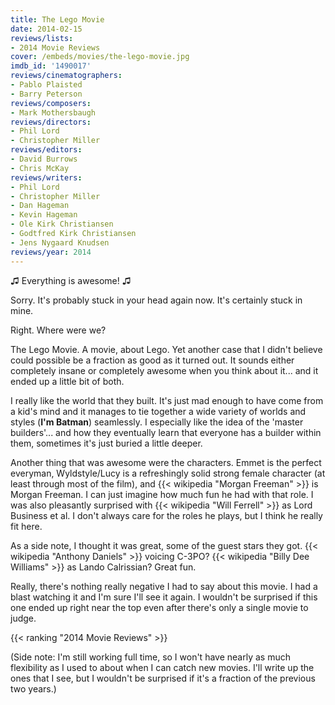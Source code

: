 ```yaml
---
title: The Lego Movie
date: 2014-02-15
reviews/lists:
- 2014 Movie Reviews
cover: /embeds/movies/the-lego-movie.jpg
imdb_id: '1490017'
reviews/cinematographers:
- Pablo Plaisted
- Barry Peterson
reviews/composers:
- Mark Mothersbaugh
reviews/directors:
- Phil Lord
- Christopher Miller
reviews/editors:
- David Burrows
- Chris McKay
reviews/writers:
- Phil Lord
- Christopher Miller
- Dan Hageman
- Kevin Hageman
- Ole Kirk Christiansen
- Godtfred Kirk Christiansen
- Jens Nygaard Knudsen
reviews/year: 2014
---
```

♫ Everything is awesome! ♫

<!--more-->

Sorry. It's probably stuck in your head again now. It's certainly stuck in mine. 

Right. Where were we?

The Lego Movie. A movie, about Lego. Yet another case that I didn't believe could possible be a fraction as good as it turned out. It sounds either completely insane or completely awesome when you think about it... and it ended up a little bit of both. 

I really like the world that they built. It's just mad enough to have come from a kid's mind and it manages to tie together a wide variety of worlds and styles (**I'm Batman**) seamlessly. I especially like the idea of the 'master builders'... and how they eventually learn that everyone has a builder within them, sometimes it's just buried a little deeper. 

Another thing that was awesome were the characters. Emmet is the perfect everyman, Wyldstyle/Lucy is a refreshingly solid strong female character (at least through most of the film), and {{< wikipedia "Morgan Freeman" >}} is Morgan Freeman. I can just imagine how much fun he had with that role. I was also pleasantly surprised with {{< wikipedia "Will Ferrell" >}} as Lord Business et al. I don't always care for the roles he plays, but I think he really fit here.

As a side note, I thought it was great, some of the guest stars they got. {{< wikipedia "Anthony Daniels" >}} voicing C-3PO? {{< wikipedia "Billy Dee Williams" >}} as Lando Calrissian? Great fun. 

Really, there's nothing really negative I had to say about this movie. I had a blast watching it and I'm sure I'll see it again. I wouldn't be surprised if this one ended up right near the top even after there's only a single movie to judge.

{{< ranking "2014 Movie Reviews" >}}

(Side note: I'm still working full time, so I won't have nearly as much flexibility as I used to about when I can catch new movies. I'll write up the ones that I see, but I wouldn't be surprised if it's a fraction of the previous two years.)